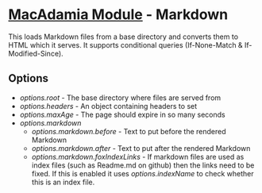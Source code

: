 # [MacAdamia Module](.) - Markdown

This loads Markdown files from a base directory and converts them to HTML which it serves. It supports conditional queries (If-None-Match & If-Modified-Since).

## Options

 * *options.root* - The base directory where files are served from
 * *options.headers* - An object containing headers to set
 * *options.maxAge* - The page should expire in so many seconds
 * *options.markdown*
   * *options.markdown.before* - Text to put before the rendered Markdown
   * *options.markdown.after* - Text to put after the rendered Markdown
   * *options.markdown.foxIndexLinks* - If markdown files are used as index files (such as Readme.md on github) then the links need to be fixed. If this is enabled it uses *options.indexName* to check whether this is an index file.
